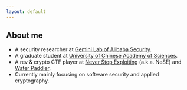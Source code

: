 ```yaml
---
layout: default
---
```

## About me

- A security researcher at [Gemini Lab of Alibaba Security](https://s.alibaba.com/).
- A graduate student at [University of Chinese Academy of Sciences](https://www.ucas.ac.cn).
- A rev & crypto CTF player at [Never Stop Exploiting](https://ctftime.org/team/13575) (a.k.a. NeSE) and [Water Paddler](https://ctftime.org/team/155019/).
- Currently mainly focusing on software security and applied cryptography.
